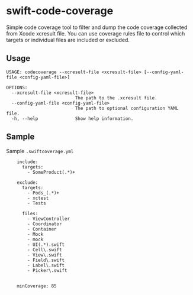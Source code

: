 # swift-code-coverage
Simple code coverage tool to filter and dump the code coverage collected from Xcode xcresult file.
You can use coverage rules file to control which targets or individual files are included or excluded.

## Usage
    USAGE: codecoverage --xcresult-file <xcresult-file> [--config-yaml-file <config-yaml-file>]

    OPTIONS:
      --xcresult-file <xcresult-file>
                              The path to the .xcresult file.
      --config-yaml-file <config-yaml-file>
                              The path to optional configuration YAML file.
      -h, --help              Show help information.

## Sample

Sample `.swiftcoverage.yml`

        include:
          targets: 
            - SomeProduct(.*)+

        exclude:
          targets: 
            - Pods_(.*)+
            - xctest
            - Tests

          files:
            - ViewController
            - Coordinator
            - Container
            - Mock
            - mock
            - UI(.*).swift
            - Cell\.swift
            - View\.swift
            - Field\.swift
            - Label\.swift
            - Picker\.swift


        minCoverage: 85
